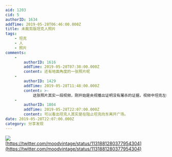 ```yaml
---
aid: 1203
cid: 5
authorID: 1634
addTime: 2019-05-28T06:46:00.000Z
title: 未裁剪版坦克人照片
tags:
    - 坦克
    - 人
    - 照片
comments:
    -
        authorID: 1616
        addTime: 2019-05-28T07:38:00.000Z
        content: 还有地面角度的一张照片呢
    -
        authorID: 1429
        addTime: 2019-05-28T11:48:00.000Z
        content: >-
            这张照片其实一段视频，刚开始是央视播出证明没有屠杀的证据，视频中坦克左右拐弯想绕开阻挡者，最后阻挡者可能被便衣拖走了。六四被宣传成屠杀，这张照片也常常当作证据。不过六四应该定义为一场实力悬殊的暴力冲突，而且冲突双方都没讲实话。
    -
        authorID: 1804
        addTime: 2019-05-28T22:07:00.000Z
        content: 可以看出坦克人其实是在阻止坦克向东离开广场。
date: 2019-05-28T22:07:00.000Z
category: 分享发现
---
```


![](https://pbs.twimg.com/media/D7VABpcXsAANVFS.jpg)  
[https://twitter.com/moodvintage/status/1131881280377954304](https://twitter.com/moodvintage/status/1131881280377954304)
